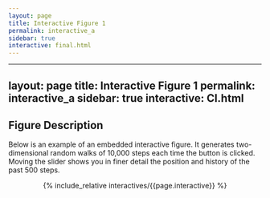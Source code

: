 ```yaml
---
layout: page
title: Interactive Figure 1
permalink: interactive_a
sidebar: true
interactive: final.html
---
```

---
layout: page
title: Interactive Figure 1
permalink: interactive_a
sidebar: true
interactive: CI.html
---

## Figure Description
Below is an example of an embedded interactive figure. It generates
two-dimensional random walks of 10,000 steps each time the button is clicked.
Moving the slider shows you in finer detail the position and history of the past
500 steps.

<!-- The below line includes the interactive figure. Do not change! -->
<center>

{% include_relative interactives/{{page.interactive}} %}

</center>


